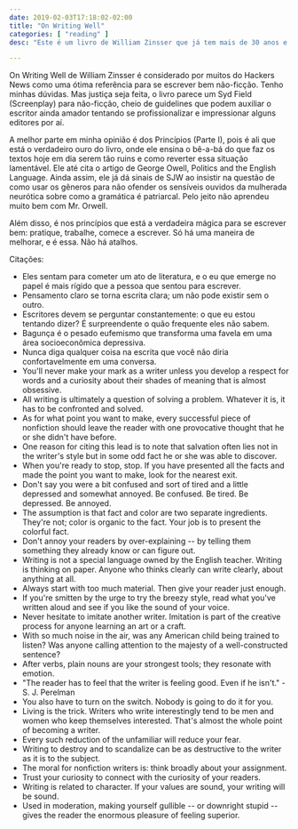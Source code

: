 ```yaml
---
date: 2019-02-03T17:18:02-02:00
title: "On Writing Well"
categories: [ "reading" ]
desc: "Este é um livro de William Zinsser que já tem mais de 30 anos e que é falado no Hacker News como referência para escritores de não-ficção."

---
```

On Writing Well de William Zinsser é considerado por muitos do Hackers News como uma ótima referência para se escrever bem não-ficção. Tenho minhas dúvidas. Mas justiça seja feita, o livro parece um Syd Field (Screenplay) para não-ficção, cheio de guidelines que podem auxiliar o escritor ainda amador tentando se profissionalizar e impressionar alguns editores por aí.

A melhor parte em minha opinião é dos Princípios (Parte I), pois é ali que está o verdadeiro ouro do livro, onde ele ensina o bê-a-bá do que faz os textos hoje em dia serem tão ruins e como reverter essa situação lamentável. Ele até cita o artigo de George Owell, Politics and the English Language. Ainda assim, ele já dá sinais de SJW ao insistir na questão de como usar os gêneros para não ofender os sensíveis ouvidos da mulherada neurótica sobre como a gramática é patriarcal. Pelo jeito não aprendeu muito bem com Mr. Orwell.

Além disso, é nos princípios que está a verdadeira mágica para se escrever bem: pratique, trabalhe, comece a escrever. Só há uma maneira de melhorar, e é essa. Não há atalhos.

Citações:

 - Eles sentam para cometer um ato de literatura, e o eu que emerge no papel é mais rígido que a pessoa que sentou para escrever.
 - Pensamento claro se torna escrita clara; um não pode existir sem o outro.
 - Escritores devem se perguntar constantemente: o que eu estou tentando dizer? É surpreendente o quão frequente eles não sabem.
 - Bagunça é o pesado eufemismo que transforma uma favela em uma área socioeconômica depressiva.
 - Nunca diga qualquer coisa na escrita que você não diria confortavelmente em uma conversa.
 - You'll never make your mark as a writer unless you develop a respect for words and a curiosity about their shades of meaning that is almost obsessive.
 - All writing is ultimately a question of solving a problem. Whatever it is, it has to be confronted and solved.
 - As for what point you want to make, every successful piece of nonfiction should leave the reader with one provocative thought that he or she didn't have before.
 - One reason for citing this lead is to note that salvation often lies not in the writer's style but in some odd fact he or she was able to discover.
 - When you're ready to stop, stop. If you have presented all the facts and made the point you want to make, look for the nearest exit.
 - Don't say you were a bit confused and sort of tired and a little depressed and somewhat annoyed. Be confused. Be tired. Be depressed. Be annoyed.
 - The assumption is that fact and color are two separate ingredients. They're not; color is organic to the fact. Your job is to present the colorful fact.
 - Don't annoy your readers by over-explaining -- by telling them something they already know or can figure out.
 - Writing is not a special language owned by the English teacher. Writing is thinking on paper. Anyone who thinks clearly can write clearly, about anything at all.
 - Always start with too much material. Then give your reader just enough.
 - If you're smitten by the urge to try the breezy style, read what you've written aloud and see if you like the sound of your voice.
 - Never hesitate to imitate another writer. Imitation is part of the creative process for anyone learning an art or a craft.
 - With so much noise in the air, was any American child being trained to listen? Was anyone calling attention to the majesty of a well-constructed sentence?
 - After verbs, plain nouns are your strongest tools; they resonate with emotion.
 - "The reader has to feel that the writer is feeling good. Even if he isn't." - S. J. Perelman
 - You also have to turn on the switch. Nobody is going to do it for you.
 - Living is the trick. Writers who write interestingly tend to be men and women who keep themselves interested. That's almost the whole point of becoming a writer.
 - Every such reduction of the unfamiliar will reduce your fear.
 - Writing to destroy and to scandalize can be as destructive to the writer as it is to the subject.
 - The moral for nonfiction writers is: think broadly about your assignment.
 - Trust your curiosity to connect with the curiosity of your readers.
 - Writing is related to character. If your values are sound, your writing will be sound.
 - Used in moderation, making yourself gullible -- or downright stupid -- gives the reader the enormous pleasure of feeling superior.
